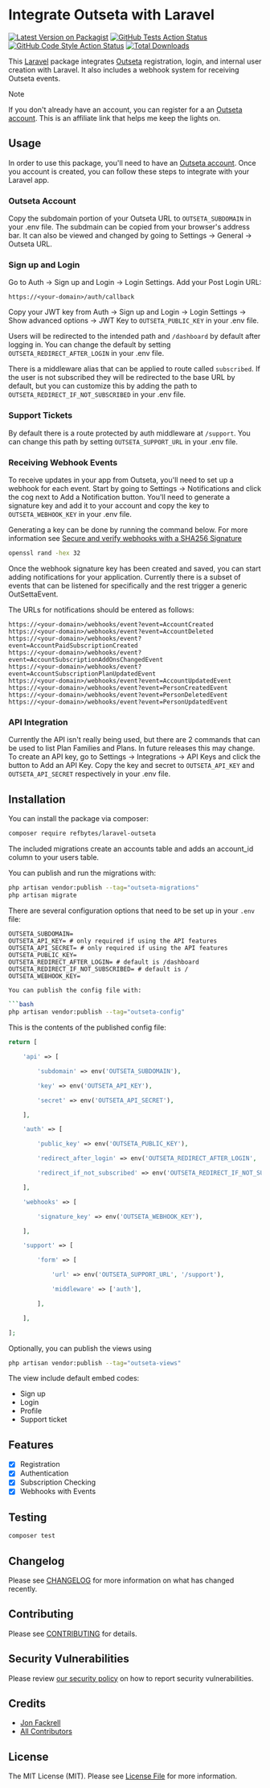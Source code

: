 # Integrate Outseta with Laravel

[![Latest Version on Packagist](https://img.shields.io/packagist/v/refbytes/laravel-outseta.svg?style=flat-square)](https://packagist.org/packages/refbytes/laravel-outseta)
[![GitHub Tests Action Status](https://img.shields.io/github/actions/workflow/status/refbytes/laravel-outseta/run-tests.yml?branch=main&label=tests&style=flat-square)](https://github.com/refbytes/laravel-outseta/actions?query=workflow%3Arun-tests+branch%3Amain)
[![GitHub Code Style Action Status](https://img.shields.io/github/actions/workflow/status/refbytes/laravel-outseta/fix-php-code-style-issues.yml?branch=main&label=code%20style&style=flat-square)](https://github.com/refbytes/laravel-outseta/actions?query=workflow%3A"Fix+PHP+code+style+issues"+branch%3Amain)
[![Total Downloads](https://img.shields.io/packagist/dt/refbytes/laravel-outseta.svg?style=flat-square)](https://packagist.org/packages/refbytes/laravel-outseta)

This [Laravel](https://laravel.com) package integrates [Outseta](http://www.outseta.com/?via=refbytes) registration, login, and internal user creation with Laravel. It also includes a webhook system for receiving Outseta events.

> [!NOTE]
> If you don't already have an account, you can register for a an [Outseta account](http://www.outseta.com/?via=refbytes). This is an affiliate link that helps me keep the lights on.

## Usage
In order to use this package, you'll need to have an [Outseta account](http://www.outseta.com/?via=refbytes). Once you account is created, you can follow these steps to integrate with your Laravel app.

### Outseta Account
Copy the subdomain portion of your Outseta URL to `OUTSETA_SUBDOMAIN` in your .env file. The subdmain can be copied from your browser's address bar. It can also be viewed and changed by going to Settings -> General -> Outseta URL.

### Sign up and Login
Go to Auth -> Sign up and Login -> Login Settings. Add your Post Login URL:

`https://<your-domain>/auth/callback`

Copy your JWT key from Auth -> Sign up and Login -> Login Settings -> Show advanced options -> JWT Key to `OUTSETA_PUBLIC_KEY` in your .env file.

Users will be redirected to the intended path and `/dashboard` by default after logging in. You can change the default by setting `OUTSETA_REDIRECT_AFTER_LOGIN` in your .env file.

There is a middleware alias that can be applied to route called `subscribed`. If the user is not subscribed they will be redirected to the base URL by default, but you can customize this by adding the path to `OUTSETA_REDIRECT_IF_NOT_SUBSCRIBED` in your .env file.

### Support Tickets
By default there is a route protected by auth middleware at `/support`. You can change this path by setting `OUTSETA_SUPPORT_URL` in your .env file.

### Receiving Webhook Events
To receive updates in your app from Outseta, you'll need to set up a webhook for each event. Start by going to Settings -> Notifications and click the cog next to Add a Notification button. You'll need to generate a signature key and add it to your account and copy the key to `OUTSETA_WEBHOOK_KEY` in your .env file. 

Generating a key can be done by running the command below. For more information see [Secure and verify webhooks with a SHA256 Signature](https://go.outseta.com/support/kb/articles/Rm85R5Q4/secure-and-verify-webhooks-with-a-sha256-signature)

```bash
openssl rand -hex 32
```

Once the webhook signature key has been created and saved, you can start adding notifications for your application. Currently there is a subset of events that can be listened for specifically and the rest trigger a generic OutSettaEvent. 

The URLs for notifications should be entered as follows:

```
https://<your-domain>/webhooks/event?event=AccountCreated
https://<your-domain>/webhooks/event?event=AccountDeleted
https://<your-domain>/webhooks/event?event=AccountPaidSubscriptionCreated
https://<your-domain>/webhooks/event?event=AccountSubscriptionAddOnsChangedEvent
https://<your-domain>/webhooks/event?event=AccountSubscriptionPlanUpdatedEvent
https://<your-domain>/webhooks/event?event=AccountUpdatedEvent
https://<your-domain>/webhooks/event?event=PersonCreatedEvent
https://<your-domain>/webhooks/event?event=PersonDeletedEvent
https://<your-domain>/webhooks/event?event=PersonUpdatedEvent
```



### API Integration
Currently the API isn't really being used, but there are 2 commands that can be used to list Plan Families and Plans. In future releases this may change. To create an API key, go to Settings -> Integrations -> API Keys and click the button to Add an API Key. Copy the key and secret to `OUTSETA_API_KEY` and `OUTSETA_API_SECRET` respectively in your .env file. 

## Installation

You can install the package via composer:

```bash
composer require refbytes/laravel-outseta
```

The included migrations create an accounts table and adds an account_id column to your users table.

You can publish and run the migrations with:

```bash
php artisan vendor:publish --tag="outseta-migrations"
php artisan migrate
```

There are several configuration options that need to be set up in your `.env` file:

```dotenv
OUTSETA_SUBDOMAIN=
OUTSETA_API_KEY= # only required if using the API features
OUTSETA_API_SECRET= # only required if using the API features
OUTSETA_PUBLIC_KEY=
OUTSETA_REDIRECT_AFTER_LOGIN= # default is /dashboard
OUTSETA_REDIRECT_IF_NOT_SUBSCRIBED= # default is /
OUTSETA_WEBHOOK_KEY= 
```

```bash
You can publish the config file with:

```bash
php artisan vendor:publish --tag="outseta-config"
```

This is the contents of the published config file:

```php
return [

    'api' => [

        'subdomain' => env('OUTSETA_SUBDOMAIN'),

        'key' => env('OUTSETA_API_KEY'),

        'secret' => env('OUTSETA_API_SECRET'),

    ],

    'auth' => [

        'public_key' => env('OUTSETA_PUBLIC_KEY'),

        'redirect_after_login' => env('OUTSETA_REDIRECT_AFTER_LOGIN', '/dashboard'),

        'redirect_if_not_subscribed' => env('OUTSETA_REDIRECT_IF_NOT_SUBSCRIBED', '/'),

    ],

    'webhooks' => [

        'signature_key' => env('OUTSETA_WEBHOOK_KEY'),

    ],

    'support' => [

        'form' => [

            'url' => env('OUTSETA_SUPPORT_URL', '/support'),

            'middleware' => ['auth'],

        ],

    ],

];
```

Optionally, you can publish the views using

```bash
php artisan vendor:publish --tag="outseta-views"
```

The view include default embed codes:
 - Sign up
 - Login
 - Profile
 - Support ticket


## Features
 - [x] Registration
 - [x] Authentication
 - [x] Subscription Checking
 - [x] Webhooks with Events

## Testing

```bash
composer test
```

## Changelog

Please see [CHANGELOG](CHANGELOG.md) for more information on what has changed recently.

## Contributing

Please see [CONTRIBUTING](CONTRIBUTING.md) for details.

## Security Vulnerabilities

Please review [our security policy](../../security/policy) on how to report security vulnerabilities.

## Credits

- [Jon Fackrell](https://github.com/jonfackrell)
- [All Contributors](../../contributors)

## License

The MIT License (MIT). Please see [License File](LICENSE.md) for more information.
